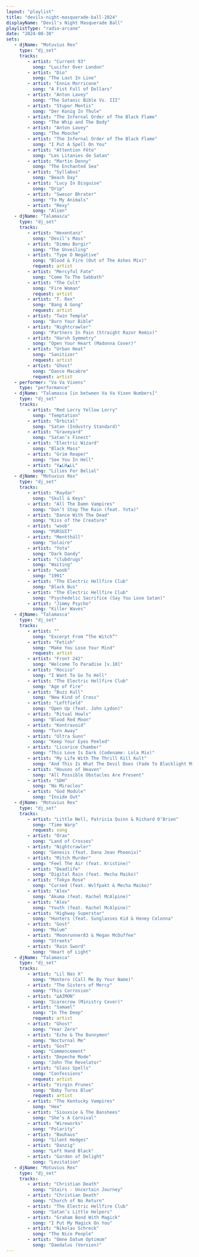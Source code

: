```yaml
---
layout: "playlist"
title: "devils-night-masquerade-ball-2024"
displayName: "Devil's Night Masquerade Ball"
playlistType: "radio-arcane"
date: "2024-08-30"
sets:
   - djName: "Motuvius Rex"
     type: "dj_set"
     tracks:
        - artist: "Current 93"
          song: "Lucifer Over London"
        - artist: "Dio"
          song: "The Last In Line"
        - artist: "Ennio Morricone"
          song: "A Fist Full of Dollars"
        - artist: "Anton Lavey"
          song: "The Satanic Bible Vs. III"
        - artist: "Stupor Mentis"
          song: "Der Konig In Thule"
        - artist: "The Infernal Order of The Black Flame"
          song: "The Whip and The Body"
        - artist: "Anton Lavey"
          song: "The Mooche"
        - artist: "The Infernal Order of The Black Flame"
          song: "I Put A Spell On You"
        - artist: "Attention Fête"
          song: "Les Litanies de Satan"
        - artist: "Martin Denny"
          song: "The Enchanted Sea"
        - artist: "Syllabus"
          song: "Beach Day"
        - artist: "Lucy In Disguise"
          song: "Drip"
        - artist: "Swesor Bhrater"
          song: "To My Animals"
        - artist: "Rexy"
          song: "Alien"
   - djName: "Talamasca"
     type: "dj_set"
     tracks:
        - artist: "Hexentanz"
          song: "Devil’s Mass"
        - artist: "Dimmu Borgir"
          song: "The Unveiling"
        - artist: "Type O Negative"
          song: "Blood & Fire (Out of The Ashes Mix)"
          request: artist
        - artist: "Mercyful Fate"
          song: "Come To The Sabbath"
        - artist: "The Cult"
          song: "Fire Woman"
          request: artist
        - artist: "T. Rex"
          song: "Bang A Gong"
          request: artist
        - artist: "Twin Temple"
          song: "Burn Your Bible"
        - artist: "Nightcrawler"
          song: "Partners In Pain (Straight Razor Remix)"
        - artist: "Harsh Symmetry"
          song: "Open Your Heart (Madonna Cover)"
        - artist: "Urban Heat"
          song: "Sanitizer"
          request: artist
        - artist: "Ghost"
          song: "Dance Macabre"
          request: artist
   - performer: "Va Va Vixens"
     type: "performance"
   - djName: "Talamasca [in between Va Va Vixen Numbers]"
     type: "dj_set"
     tracks:
        - artist: "Red Lorry Yellow Lorry"
          song: "Temptation"
        - artist: "Orbital"
          song: "Satan (Industry Standard)"
        - artist: "Graveyard"
          song: "Satan’s Finest"
        - artist: "Electric Wizard"
          song: "Black Mass"
        - artist: "Grim Reaper"
          song: "See You In Hell"
        - artist: "V▲LH▲LL"
          song: "Lilies For Belial"
   - djName: "Motuvius Rex"
     type: "dj_set"
     tracks:
        - artist: "Raydar"
          song: "Skull & Keys"
        - artist: "All The Damn Vampires"
          song: "Don’t Stop The Rain (feat. Yota)"
        - artist: "Dance With The Dead"
          song: "Kiss of the Creature"
        - artist: "woob"
          song: "PURSUIT"
        - artist: "Mentthüll"
          song: "Solaire"
        - artist: "Yota"
          song: "Dark Dandy"
        - artist: "clubdrugs"
          song: "Waiting"
        - artist: "woob"
          song: "1991"
        - artist: "The Electric Hellfire Club"
          song: "Black Bus"
        - artist: "The Electric Hellfire Club"
          song: "Psychedelic Sacrifice (Say You Love Satan)"
        - artist: "Jimmy Psycho"
          song: "Killer Waves"
   - djName: "Talamasca"
     type: "dj_set"
     tracks:
        - artist: ""
          song: "Excerpt From “The Witch”"
        - artist: "Fetish"
          song: "Make You Lose Your Mind"
          request: artist
        - artist: "Front 242"
          song: "Welcome To Paradise [v.10]"
        - artist: "Hocico"
          song: "I Want To Go To Hell"
        - artist: "The Electric Hellfire Club"
          song: "Age of Fire"
        - artist: "Buzz Kull"
          song: "New Kind of Cross"
        - artist: "Leftfield"
          song: "Open Up (feat. John Lydon)"
        - artist: "Ritual Howls"
          song: "Blood Red Moon"
        - artist: "Kontravoid"
          song: "Turn Away"
        - artist: "Ultra Sunn"
          song: "Keep Your Eyes Peeled"
        - artist: "Licorice Chamber"
          song: "This Love Is Dark (Codename: Lola Mix)"
        - artist: "My Life With The Thrill Kill Kult"
          song: "And This Is What The Devil Does (Fade To Blacklight Mix)"
        - artist: "Houses of Heaven"
          song: "All Possible Obstacles Are Present"
        - artist: "SDH"
          song: "No Miracles"
        - artist: "God Module"
          song: "Inside Out"
   - djName: "Motuvius Rex"
     type: "dj_set"
     tracks:
        - artist: "Little Nell, Patricia Quinn & Richard O’Brien"
          song: "Time Warp"
          request: song
        - artist: "Orax"
          song: "Land of Crosses"
        - artist: "Nightcrawler"
          song: "Genesis (feat. Dana Jean Phoenix)"
        - artist: "Mitch Murder"
          song: "Feel The Air (feat. Kristine)"
        - artist: "Deadlife"
          song: "Digital Rain (feat. Mecha Maiko)"
        - artist: "Tokyo Rose"
          song: "Cursed (feat. Wvlfpakt & Mecha Maiko)"
        - artist: "Alex"
          song: "Akuma (feat. Rachel McAlpine)"
        - artist: "Alex"
          song: "Youth (feat. Rachel McAlpine)"
        - artist: "Highway Superstar"
          song: "Hunters (feat. Sunglasses Kid & Honey Colonna"
        - artist: "Gost"
          song: "Malum"
        - artist: "Moonrunner83 & Megan McDuffee"
          song: "Streets"
        - artist: "Rain Sword"
          song: "Heart of Light"
   - djName: "Talamasca"
     type: "dj_set"
     tracks:
        - artist: "Lil Nas X"
          song: "Montero (Call Me By Your Name)"
        - artist: "The Sisters of Mercy"
          song: "This Corrosion"
        - artist: "∆AIMON"
          song: "Scarecrow (Ministry Cover)"
        - artist: "Samael"
          song: "In The Deep"
          request: artist
        - artist: "Ghost"
          song: "Year Zero"
        - artist: "Echo & The Bunnymen"
          song: "Nocturnal Me"
        - artist: "GosT"
          song: "Commencement"
        - artist: "Depeche Mode"
          song: "John The Revelator"
        - artist: "Glass Spells"
          song: "Confessions"
          request: artist
        - artist: "Virgin Prunes"
          song: "Baby Turns Blue"
          request: artist
        - artist: "The Kentucky Vampires"
          song: "Hex"
        - artist: "Siouxsie & The Banshees"
          song: "She’s A Carnival"
        - artist: "Wireworks"
          song: "Polarity"
        - artist: "Bauhaus"
          song: "Silent Hedges"
        - artist: "Danzig"
          song: "Left Hand Black"
        - artist: "Garden of Delight"
          song: "Levitation"
   - djName: "Motuvius Rex"
     type: "dj_set"
     tracks:
        - artist: "Christian Death"
          song: "Stairs - Uncertain Journey"
        - artist: "Christian Death"
          song: "Church of No Return"
        - artist: "The Electric Hellfire Club"
          song: "Satan’s Little Helpers"
        - artist: "Graham Bond With Magick"
          song: "I Put My Magick On You"
        - artist: "Nikolas Schreck"
          song: "The Nice People"
        - artist: "Omne Datum Optimum"
          song: "Daedalus (Version)"
---
```

